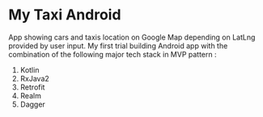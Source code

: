# My Taxi Android

App showing cars and taxis location on Google Map depending on LatLng provided by user input.
My first trial building Android app with the combination of the following major tech stack in MVP pattern :

1. Kotlin
2. RxJava2
3. Retrofit
4. Realm
5. Dagger